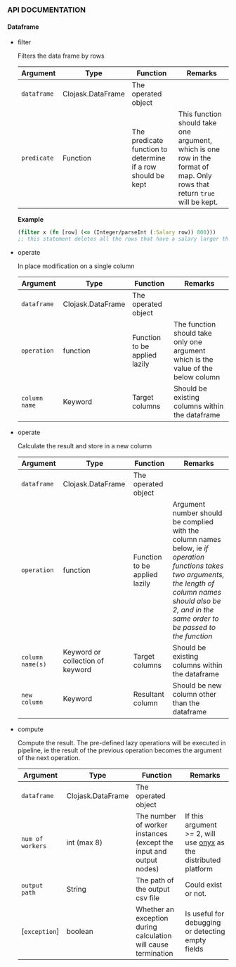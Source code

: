 ### API DOCUMENTATION

#### Dataframe

- filter

  Filters the data frame by rows

  | Argument    | Type              | Function                                                    | Remarks                                                      |
  | ----------- | ----------------- | ----------------------------------------------------------- | ------------------------------------------------------------ |
  | `dataframe` | Clojask.DataFrame | The operated object                                         |                                                              |
  | `predicate` | Function          | The predicate function to determine if a row should be kept | This function should take one argument, which is one row in the format of map. Only rows that return `true ` will be kept. |

  **Example**

  ```clojure
  (filter x (fn [row] (<= (Integer/parseInt (:Salary row)) 800)))
  ;; this statement deletes all the rows that have a salary larger than 800
  ```

  

- operate

  In place modification on a single column

  | Argument      | Type              | Function                      | Remarks                                                      |
  | ------------- | ----------------- | ----------------------------- | ------------------------------------------------------------ |
  | `dataframe`   | Clojask.DataFrame | The operated object           |                                                              |
  | `operation`   | function          | Function to be applied lazily | The function should take only one argument which is the value of the below column |
  | `column name` | Keyword           | Target columns                | Should be existing columns within the dataframe              |

- operate

  Calculate the result and store in a new column

  | Argument         | Type                             | Function                      | Remarks                                                      |
  | ---------------- | -------------------------------- | ----------------------------- | ------------------------------------------------------------ |
  | `dataframe`      | Clojask.DataFrame                | The operated object           |                                                              |
  | `operation`      | function                         | Function to be applied lazily | Argument number should be complied with the column names below, ie *if operation functions takes two arguments, the length of column names should also be 2, and in the same order to be passed to the function* |
  | `column name(s)` | Keyword or collection of keyword | Target columns                | Should be existing columns within the dataframe              |
  | `new column`     | Keyword                          | Resultant column              | Should be new column other than the dataframe                |

- compute

  Compute the result. The pre-defined lazy operations will be executed in pipeline, ie the result of the previous operation becomes the argument of the next operation.

  | Argument         | Type              | Function                                                     | Remarks                                                      |
  | ---------------- | ----------------- | ------------------------------------------------------------ | ------------------------------------------------------------ |
  | `dataframe`      | Clojask.DataFrame | The operated object                                          |                                                              |
  | `num of workers` | int (max 8)       | The number of worker instances (except the input and output nodes) | If this argument >= 2, will use [onyx](http://www.onyxplatform.org/) as the distributed platform |
  | `output path`    | String            | The path of the output csv file                              | Could exist or not.                                          |
  | [`exception`]    | boolean           | Whether an exception during calculation will cause termination | Is useful for debugging or detecting empty fields            |

